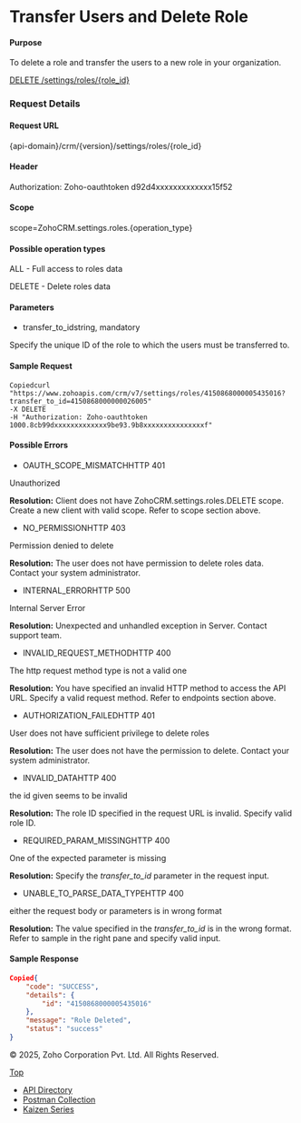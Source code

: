 
# Transfer Users and Delete Role

#### Purpose

To delete a role and transfer the users to a new role in your organization.

[DELETE /settings/roles/{role\_id}](https://www.zoho.com/crm/developer/docs/api/v7/transfer-users-and-delete-role.html)

### Request Details

#### Request URL

{api-domain}/crm/{version}/settings/roles/{role\_id}

#### Header

Authorization: Zoho-oauthtoken d92d4xxxxxxxxxxxxx15f52

#### Scope

scope=ZohoCRM.settings.roles.{operation\_type}

#### Possible operation types

ALL - Full access to roles data

DELETE - Delete roles data

#### Parameters

- transfer\_to\_idstring, mandatory



Specify the unique ID of the role to which the users must be transferred to.


#### Sample Request

``` curl
Copiedcurl "https://www.zohoapis.com/crm/v7/settings/roles/4150868000005435016?transfer_to_id=4150868000000026005"
-X DELETE
-H "Authorization: Zoho-oauthtoken 1000.8cb99dxxxxxxxxxxxxx9be93.9b8xxxxxxxxxxxxxxxf"
```

#### Possible Errors

- OAUTH\_SCOPE\_MISMATCHHTTP 401



Unauthorized

**Resolution:** Client does not have ZohoCRM.settings.roles.DELETE scope. Create a new client with valid scope. Refer to scope section above.

- NO\_PERMISSIONHTTP 403



Permission denied to delete

**Resolution:** The user does not have permission to delete roles data. Contact your system administrator.

- INTERNAL\_ERRORHTTP 500



Internal Server Error

**Resolution:** Unexpected and unhandled exception in Server. Contact support team.

- INVALID\_REQUEST\_METHODHTTP 400



The http request method type is not a valid one

**Resolution:** You have specified an invalid HTTP method to access the API URL. Specify a valid request method. Refer to endpoints section above.

- AUTHORIZATION\_FAILEDHTTP 401



User does not have sufficient privilege to delete roles

**Resolution:** The user does not have the permission to delete. Contact your system administrator.

- INVALID\_DATAHTTP 400



the id given seems to be invalid

**Resolution:** The role ID specified in the request URL is invalid. Specify valid role ID.

- REQUIRED\_PARAM\_MISSINGHTTP 400



One of the expected parameter is missing

**Resolution:** Specify the _transfer\_to\_id_ parameter in the request input.

- UNABLE\_TO\_PARSE\_DATA\_TYPEHTTP 400



either the request body or parameters is in wrong format

**Resolution:** The value specified in the _transfer\_to\_id_ is in the wrong format. Refer to sample in the right pane and specify valid input.


#### Sample Response

``` json
Copied{
    "code": "SUCCESS",
    "details": {
        "id": "4150868000005435016"
    },
    "message": "Role Deleted",
    "status": "success"
}
```

© 2025, Zoho Corporation Pvt. Ltd. All Rights Reserved.

[Top](https://www.zoho.com/crm/developer/docs/api/v7/transfer-users-and-delete-role.html#top)

- [API Directory](https://www.zoho.com/crm/developer/docs/api-directory.html?source_from=qlink_)
- [Postman Collection](https://www.postman.com/zohocrmdevelopers/workspace/zoho-crm-developers/overview?source_from=qlink_)
- [Kaizen Series](https://www.zoho.com/crm/developer/docs/kaizen-series-directory.html?source_from=qlink_)
